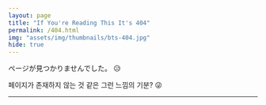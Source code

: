 ```yaml
---
layout: page
title: "If You're Reading This It's 404"
permalink: /404.html
img: "assets/img/thumbnails/bts-404.jpg"
hide: true
---
```


ページが見つかりませんでした。 😥 

페이지가 존재하지 않는 것 같은 그런 느낌의 기분?  😜 

------

